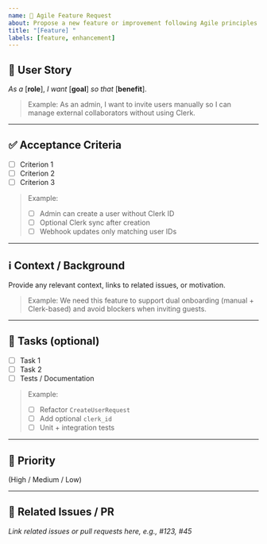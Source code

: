 ```yaml
---
name: 🚀 Agile Feature Request
about: Propose a new feature or improvement following Agile principles
title: "[Feature] "
labels: [feature, enhancement]
---
```


## 🙋 User Story

_As a_ [**role**], _I want_ [**goal**] _so that_ [**benefit**].

> Example:
> As an admin, I want to invite users manually so I can manage external collaborators without using Clerk.

---

## ✅ Acceptance Criteria

- [ ] Criterion 1
- [ ] Criterion 2
- [ ] Criterion 3

> Example:
> - [ ] Admin can create a user without Clerk ID
> - [ ] Optional Clerk sync after creation
> - [ ] Webhook updates only matching user IDs

---

## ℹ️ Context / Background

Provide any relevant context, links to related issues, or motivation.

> Example:
> We need this feature to support dual onboarding (manual + Clerk-based) and avoid blockers when inviting guests.

---

## 🔧 Tasks (optional)

- [ ] Task 1
- [ ] Task 2
- [ ] Tests / Documentation

> Example:
> - [ ] Refactor `CreateUserRequest`
> - [ ] Add optional `clerk_id`
> - [ ] Unit + integration tests

---

## 🚦 Priority

(High / Medium / Low)

---

## 🔗 Related Issues / PR

_Link related issues or pull requests here, e.g., #123, #45_
